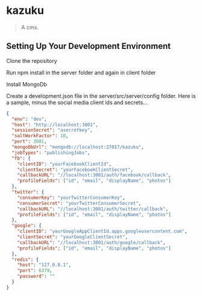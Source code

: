 # kazuku

> A cms.

## Setting Up Your Development Environment
Clone the repository

Run npm install in the server folder and again in client folder

Install MongoDb

Create a development.json file in the server/src/server/config folder. Here is a sample, minus the social media client ids and secrets...

```json
{
  "env": "dev",
  "host": "http://localhost:3001",
  "sessionSecret": "asecretkey",
  "saltWorkFactor": 10,
  "port": 3001,
  "mongoDbUrl": "mongodb://localhost:27017/kazuku",
  "jobTypes": "publishingJobs",
  "fb": {
    "clientID": "yourFacebookClientId",
    "clientSecret": "yourFacebookClientSecret",
    "callbackURL": "//localhost:3001/auth/facebook/callback",
    "profileFields": ["id", "email", "displayName", "photos"]
  },
  "twitter": {
    "consumerKey": "yourTwitterConsumerKey",
    "consumerSecret": "yourTwitterConsumerSecret",
    "callbackURL": "//localhost:3001/auth/twitter/callback",
    "profileFields": ["id", "email", "displayName", "photos"]
  },
  "google": {
    "clientID": "yourGoogleAppClientId.apps.googleusercontent.com",
    "clientSecret": "yourGoogleClientSecret",
    "callbackURL": "//localhost:3001/auth/google/callback",
    "profileFields": ["id", "email", "displayName", "photos"]
  },
  "redis": {
    "host": "127.0.0.1",
    "port": 6379,
    "password": ""
  }
}
```
